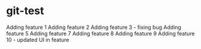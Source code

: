 # git-test
Adding feature 1
Adding feature 2
Adding feature 3 - fixing bug
Adding feature 5
Adding feature 7
Adding feature 8
Adding feature 9
Adding feature 10 - updated UI in feature